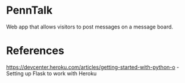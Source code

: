 PennTalk
========

Web app that allows visitors to post messages on a message board.



<h1> References </h1>

https://devcenter.heroku.com/articles/getting-started-with-python-o - Setting up Flask to work with Heroku